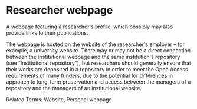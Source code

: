 # Researcher webpage

A webpage featuring a researcher's profile, which possibly may also provide links to their publications.

The webpage is hosted on the website of the researcher's employer – for example, a university website. There may or may not be a direct connection between the institutional webpage and the same institution's repository (see “Institutional repository”), but researchers should generally ensure that their works are deposited in a repository in order to meet the Open Access requirements of many funders, due to the potential for differences in approach to long-term preservation and access between the managers of a repository and the managers of an institutional website.

Related Terms: Website, Personal webpage